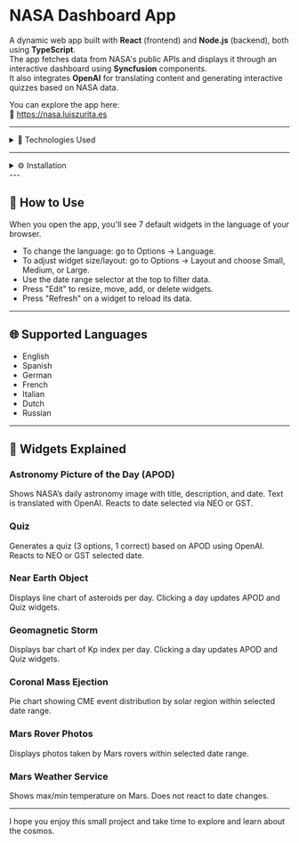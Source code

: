 # NASA Dashboard App

A dynamic web app built with **React** (frontend) and **Node.js** (backend), both using **TypeScript**.  
The app fetches data from NASA's public APIs and displays it through an interactive dashboard using **Syncfusion** components.  
It also integrates **OpenAI** for translating content and generating interactive quizzes based on NASA data.

You can explore the app here:  
🔗 https://nasa.luiszurita.es

---
<details>
<summary>🧩 Technologies Used</summary>

**Frontend**
- React
- WebSocket
- Syncfusion
- Axios
- Highcharts
- i18n (i18next)
- Moment.js
- Zustand
- Parcel
- TypeScript

**Backend**
- Axios
- dotenv
- Express
- Moment.js
- OpenAI
- ws
- Nodemon
- TypeScript

</details>

---

<details>
<summary>⚙️ Installation</summary>

There are two modes to run the app: **development** and **production**.  
**Development mode is recommended** as it’s simpler to set up.

### Clone the repository:

```bash
git clone https://github.com/verza22/bounceInsights
```

---

### Run Backend (Dev Mode):

> ⚠️ You must create a `.env` file in the `backend` directory.  
> You can copy it from `.env.example` and fill in your NASA and OpenAI API keys.

```bash
cd backend
npm install
npm run dev
# This will start the API on http://localhost:3001
```

---

### Run Frontend (Dev Mode):

```bash
cd frontend
npm install
npm run dev
# This will start the app on http://localhost:1234
```

---

### Run in Production:

```bash
npm run build
```

⚠️ Additional configuration is needed for NGINX.  
If you plan to deploy in production, please open a GitHub issue or contact me.

</details>
---

## 🚀 How to Use

When you open the app, you'll see 7 default widgets in the language of your browser.

- To change the language: go to Options → Language.
- To adjust widget size/layout: go to Options → Layout and choose Small, Medium, or Large.
- Use the date range selector at the top to filter data.
- Press "Edit" to resize, move, add, or delete widgets.
- Press "Refresh" on a widget to reload its data.

---

## 🌐 Supported Languages

- English
- Spanish
- German
- French
- Italian
- Dutch
- Russian

---

## 🧱 Widgets Explained

### Astronomy Picture of the Day (APOD)
Shows NASA’s daily astronomy image with title, description, and date. Text is translated with OpenAI. Reacts to date selected via NEO or GST.

### Quiz
Generates a quiz (3 options, 1 correct) based on APOD using OpenAI. Reacts to NEO or GST selected date.

### Near Earth Object
Displays line chart of asteroids per day. Clicking a day updates APOD and Quiz widgets.

### Geomagnetic Storm
Displays bar chart of Kp index per day. Clicking a day updates APOD and Quiz widgets.

### Coronal Mass Ejection
Pie chart showing CME event distribution by solar region within selected date range.

### Mars Rover Photos
Displays photos taken by Mars rovers within selected date range.

### Mars Weather Service
Shows max/min temperature on Mars. Does not react to date changes.

---

I hope you enjoy this small project and take time to explore and learn about the cosmos.